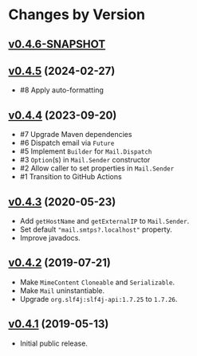 # Changes by Version

## [v0.4.6-SNAPSHOT](https://github.com/libj/util/compare/eb6131729d2eef5a25506e6e223bbcfcf75cac24..HEAD)

## [v0.4.5](https://github.com/libj/util/compare/ea0c78a2fbe3f9c63bbf44070def7c2022421e64..eb6131729d2eef5a25506e6e223bbcfcf75cac24) (2024-02-27)
* #8 Apply auto-formatting

## [v0.4.4](https://github.com/libj/mail/compare/14af7db24e794ad25f2c3b9a589d917a96dd0e29..ea0c78a2fbe3f9c63bbf44070def7c2022421e64) (2023-09-20)
* #7 Upgrade Maven dependencies
* #6 Dispatch email via `Future`
* #5 Implement `Builder` for `Mail.Dispatch`
* #3 `Option`(s) in `Mail.Sender` constructor
* #2 Allow caller to set properties in `Mail.Sender`
* #1 Transition to GitHub Actions

## [v0.4.3](https://github.com/libj/mail/compare/467033f9dbc218fdeb03b039157e4fe3195276ee..14af7db24e794ad25f2c3b9a589d917a96dd0e29) (2020-05-23)
* Add `getHostName` and `getExternalIP` to `Mail.Sender`.
* Set default `"mail.smtps?.localhost"` property.
* Improve javadocs.

## [v0.4.2](https://github.com/libj/mail/compare/13327990275168a7e917a376a0f9a41fef3e88d5..467033f9dbc218fdeb03b039157e4fe3195276ee) (2019-07-21)
* Make `MimeContent` `Cloneable` and `Serializable`.
* Make `Mail` uninstantiable.
* Upgrade `org.slf4j:slf4j-api:1.7.25` to `1.7.26`.

## [v0.4.1](https://github.com/entinae/pom/compare/5628a95eeb24af803aa5b02cc1adf523ebc01b22..13327990275168a7e917a376a0f9a41fef3e88d5) (2019-05-13)
* Initial public release.